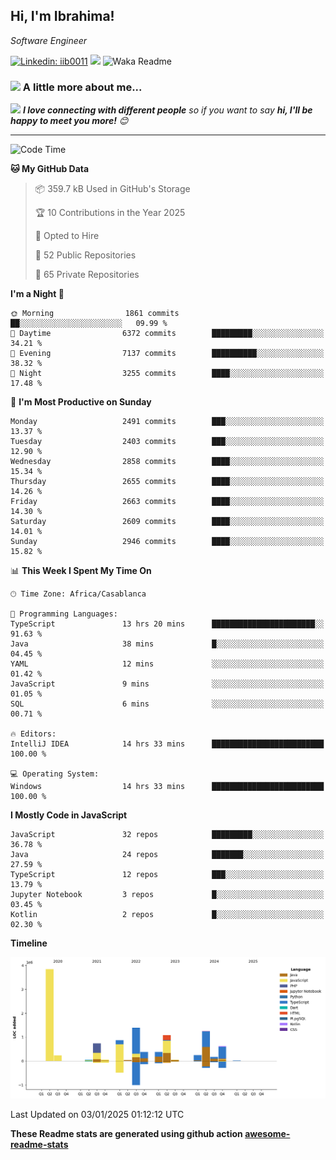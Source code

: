 <h2>Hi, I'm Ibrahima! </h2>
<p><em>Software Engineer 
</em></p>


[![Linkedin: iib0011](https://img.shields.io/badge/-iib0011-blue?style=flat-square&logo=Linkedin&logoColor=white&link=https://www.linkedin.com/in/iib0011/)](https://www.linkedin.com/in/iib0011/)
![](https://visitor-badge.glitch.me/badge?page_id=iib0011)
![Waka Readme](https://github.com/iib0011/iib0011/workflows/Waka%20Readme/badge.svg)


### <img src="https://media.giphy.com/media/VgCDAzcKvsR6OM0uWg/giphy.gif" width="50"> A little more about me...  


<img src="https://media.giphy.com/media/LnQjpWaON8nhr21vNW/giphy.gif" width="60"> <em><b>I love connecting with different people</b> so if you want to say <b>hi, I'll be happy to meet you more!</b> 😊</em>

---
<!--START_SECTION:waka-->
![Code Time](http://img.shields.io/badge/Code%20Time-4%2C194%20hrs%2034%20mins-blue)

**🐱 My GitHub Data** 

> 📦 359.7 kB Used in GitHub's Storage 
 > 
> 🏆 10 Contributions in the Year 2025
 > 
> 💼 Opted to Hire
 > 
> 📜 52 Public Repositories 
 > 
> 🔑 65 Private Repositories 
 > 
**I'm a Night 🦉** 

```text
🌞 Morning                1861 commits        ██░░░░░░░░░░░░░░░░░░░░░░░   09.99 % 
🌆 Daytime                6372 commits        █████████░░░░░░░░░░░░░░░░   34.21 % 
🌃 Evening                7137 commits        ██████████░░░░░░░░░░░░░░░   38.32 % 
🌙 Night                  3255 commits        ████░░░░░░░░░░░░░░░░░░░░░   17.48 % 
```
📅 **I'm Most Productive on Sunday** 

```text
Monday                   2491 commits        ███░░░░░░░░░░░░░░░░░░░░░░   13.37 % 
Tuesday                  2403 commits        ███░░░░░░░░░░░░░░░░░░░░░░   12.90 % 
Wednesday                2858 commits        ████░░░░░░░░░░░░░░░░░░░░░   15.34 % 
Thursday                 2655 commits        ████░░░░░░░░░░░░░░░░░░░░░   14.26 % 
Friday                   2663 commits        ████░░░░░░░░░░░░░░░░░░░░░   14.30 % 
Saturday                 2609 commits        ████░░░░░░░░░░░░░░░░░░░░░   14.01 % 
Sunday                   2946 commits        ████░░░░░░░░░░░░░░░░░░░░░   15.82 % 
```


📊 **This Week I Spent My Time On** 

```text
🕑︎ Time Zone: Africa/Casablanca

💬 Programming Languages: 
TypeScript               13 hrs 20 mins      ███████████████████████░░   91.63 % 
Java                     38 mins             █░░░░░░░░░░░░░░░░░░░░░░░░   04.45 % 
YAML                     12 mins             ░░░░░░░░░░░░░░░░░░░░░░░░░   01.42 % 
JavaScript               9 mins              ░░░░░░░░░░░░░░░░░░░░░░░░░   01.05 % 
SQL                      6 mins              ░░░░░░░░░░░░░░░░░░░░░░░░░   00.71 % 

🔥 Editors: 
IntelliJ IDEA            14 hrs 33 mins      █████████████████████████   100.00 % 

💻 Operating System: 
Windows                  14 hrs 33 mins      █████████████████████████   100.00 % 
```

**I Mostly Code in JavaScript** 

```text
JavaScript               32 repos            █████████░░░░░░░░░░░░░░░░   36.78 % 
Java                     24 repos            ███████░░░░░░░░░░░░░░░░░░   27.59 % 
TypeScript               12 repos            ███░░░░░░░░░░░░░░░░░░░░░░   13.79 % 
Jupyter Notebook         3 repos             █░░░░░░░░░░░░░░░░░░░░░░░░   03.45 % 
Kotlin                   2 repos             █░░░░░░░░░░░░░░░░░░░░░░░░   02.30 % 
```



**Timeline**

![Lines of Code chart](https://raw.githubusercontent.com/iib0011/iib0011/master/assets/bar_graph.png)


 Last Updated on 03/01/2025 01:12:12 UTC
<!--END_SECTION:waka-->

**These Readme stats are generated using github action [awesome-readme-stats](https://github.com/iib0011/waka-readme-stats)**
